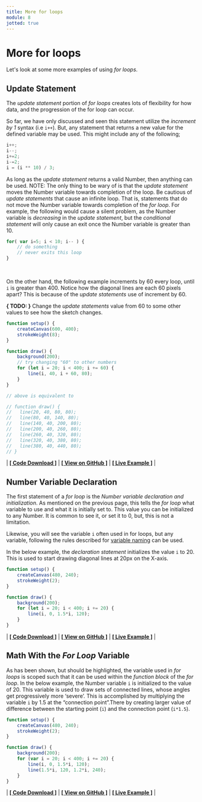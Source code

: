 ```yaml
---
title: More for loops
module: 8
jotted: true
---
```


# More for loops

Let's look at some more examples of using _for loops_.


## Update Statement

The _update statement_ portion of _for loops_ creates lots of flexibility for how data, and the progression of the for loop can occur.

So far, we have only discussed and seen this statement utilize the _increment by 1_ syntax (i.e `i++`). But, any statement that returns a new value for the defined variable may be used. This might include any of the following;

```js
i++;
i--;
i+=2;
i-=2;
i = (i ** 10) / 3;
```

As long as the _update statement_ returns a valid Number, then anything can be used. NOTE: The only thing to be wary of is that the _update statement_ moves the Number variable towards completion of the loop. Be cautious of _update statements_ that cause an infinite loop. That is, statements that do not move the Number variable towards completion of the _for loop_.  For example, the following would cause a silent problem, as the Number variable is _decreasing_ in the _update statement_, but the _conditional statement_ will only cause an exit once the Number variable is greater than 10.

```js
for( var i=5; i < 10; i-- ) {
	// do something
	// never exits this loop
}
```

<br />

On the other hand, the following example increments by 60 every loop, until `i` is greater than 400. Notice how the diagonal lines are each 60 pixels apart?  This is because of the _update statements_ use of increment by 60.

**{ TODO: }** Change the _update statements_ value from 60 to some other values to see how the sketch changes.

```js
function setup() {
    createCanvas(600, 400);
    strokeWeight(8);
}

function draw() {
    background(200);
    // try changing "60" to other numbers
    for (let i = 20; i < 400; i += 60) {
        line(i, 40, i + 60, 80);
    }
}

// above is equivalent to

// function draw() {
//   line(20, 40, 80, 80);
//   line(80, 40, 140, 80);
//   line(140, 40, 200, 80);
//   line(200, 40, 260, 80);
//   line(260, 40, 320, 80);
//   line(320, 40, 380, 80);
//   line(380, 40, 440, 80);
// }
```

<div class="displayed_jotted_example">
    <div id="jotted-demo-1" class=""></div>
</div>
<script>
    new Jotted(document.querySelector("#jotted-demo-1"), {
    files: [
        {
            type: "js",
            url:"https://raw.githubusercontent.com/Montana-Media-Arts/120_CreativeCoding/master/lecture_code/08/03_for_loop_largeInc_01/sketch.js"
        },
        {
            type: "html",
            url:"../../../p5_resources/index.html"
    }],
    // plugins: [ "codemirror", "console" ]
    plugins: [ "codemirror" ]
});
</script>

| [**[ Code Download ]**](https://github.com/Montana-Media-Arts/120_CreativeCoding/raw/master/lecture_code/08/03_for_loop_largeInc_01/03_for_loop_largeInc_01.zip) | [**[ View on GitHub ]**](https://github.com/Montana-Media-Arts/120_CreativeCoding/raw/master/lecture_code/08/03_for_loop_largeInc_01/) | [**[ Live Example ]**](https://montana-media-arts.github.io/120_CreativeCoding/lecture_code/08/03_for_loop_largeInc_01/) |



## Number Variable Declaration

The first statement of a _for loop_ is the _Number variable declaration and initialization_. As mentioned on the previous page, this tells the _for loop_ what variable to use and what it is initially set to. This value you can be initialized to any Number. It is common to see it, or set it to 0, but, this is not a limitation.

Likewise, you will see the variable `i` often used in for loops, but any variable, following the rules described for [variable naming]({{site.baseurl}}/modules/week-6/naming-variables) can be used.

In the below example, the _declaration statement_ initializes the value `i` to 20. This is used to start drawing diagonal lines at 20px on the X-axis.



```js
function setup() {
    createCanvas(480, 240);
    strokeWeight(2);
}

function draw() {
    background(200);
    for (let i = 20; i < 400; i += 20) {
        line(i, 0, 1.5*i, 120);
    }
}
```

<div class="displayed_jotted_example">
    <div id="jotted-demo-2" class=""></div>
</div>
<script>
    new Jotted(document.querySelector("#jotted-demo-2"), {
    files: [
        {
            type: "js",
            url:"https://raw.githubusercontent.com/Montana-Media-Arts/120_CreativeCoding/master/lecture_code/08/04_for_declaration_01/sketch.js"
        },
        {
            type: "html",
            url:"../../../p5_resources/index.html"
    }],
    // plugins: [ "codemirror", "console" ]
    plugins: [ "codemirror" ]
});
</script>

| [**[ Code Download ]**](https://github.com/Montana-Media-Arts/120_CreativeCoding/raw/master/lecture_code/08/04_for_declaration_01/04_for_declaration_01.zip) | [**[ View on GitHub ]**](https://github.com/Montana-Media-Arts/120_CreativeCoding/raw/master/lecture_code/08/04_for_declaration_01/) | [**[ Live Example ]**](https://montana-media-arts.github.io/120_CreativeCoding/lecture_code/08/04_for_declaration_01/) |


## Math With the _For Loop_ Variable

As has been shown, but should be highlighted, the variable used in _for loops_ is scoped such that it can be used within the _function block_ of the _for loop_. In the below example, the Number variable `i` is initialized to the value of 20. This variable is used to draw sets of connected lines, whose angles get progressively more ‘severe’. This is accomplished by multiplying the variable `i` by 1.5 at the “connection point”.There by creating larger value of difference between the starting point (`i`) and the connection point (`i*1.5`).

```js
function setup() {
    createCanvas(480, 240);
    strokeWeight(2);
}

function draw() {
    background(200);
    for (var i = 20; i < 400; i += 20) {
        line(i, 0, 1.5*i, 120);
        line(1.5*i, 120, 1.2*i, 240);
    }
}
```

<div class="displayed_jotted_example">
    <div id="jotted-demo-3" class=""></div>
</div>
<script>
    new Jotted(document.querySelector("#jotted-demo-3"), {
    files: [
        {
            type: "js",
            url:"https://raw.githubusercontent.com/Montana-Media-Arts/120_CreativeCoding/master/lecture_code/08/05_for_loops_math_01/sketch.js"
        },
        {
            type: "html",
            url:"../../../p5_resources/index.html"
    }],
    // plugins: [ "codemirror", "console" ]
    plugins: [ "codemirror" ]
});
</script>

| [**[ Code Download ]**](https://github.com/Montana-Media-Arts/120_CreativeCoding/raw/master/lecture_code/08/05_for_loops_math_01/05_for_loops_math_01.zip) | [**[ View on GitHub ]**](https://github.com/Montana-Media-Arts/120_CreativeCoding/raw/master/lecture_code/08/05_for_loops_math_01/) | [**[ Live Example ]**](https://montana-media-arts.github.io/120_CreativeCoding/lecture_code/08/05_for_loops_math_01/) |
